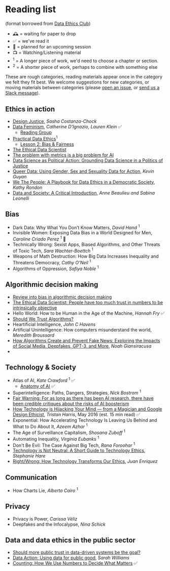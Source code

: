 # Reading list

(format borrowed from [Data Ethics Club](https://github.com/very-good-science/data-ethics-club))

- 🕰️ = waiting for paper to drop
- ✅ = we've read it
- 📅 = planned for an upcoming session
- 📺 = Watching/Listening material
- <sup>1</sup> = A longer piece of work, we'd need to choose a chapter or section.
- <sup>2</sup> = A shorter piece of work, perhaps to combine with something else

These are rough categories, reading materials appear once in the category we felt they fit best. 
We welcome suggestions for new categories, or moving materials between categories (please [open an issue](https://github.com/ukgovdatascience/data-ethics-and-society-reading-group/issues/new/choose), or [send us a Slack message](https://govdatascience.slack.com/team/UE7T99KTR)).

## Ethics in action

- [Design Justice](https://design-justice.pubpub.org/), *Sasha Costanza-Chock*
- [Data Feminism](https://data-feminism.mitpress.mit.edu/), *Catherine D'Ignazio, Lauren Klein* ✅
  - [Reading Group](https://datafeminism.io/blog/book/data-feminism-reading-group/)
- [Practical Data Ethics](https://ethics.fast.ai/)<sup>1</sup>
  - [Lesson 2: Bias & Fairness](https://ethics.fast.ai/videos/?lesson=2)
- [The Ethical Data Scientist](https://slate.com/technology/2016/02/how-to-bring-better-ethics-to-data-science.html)
- [The problem with metrics is a big problem for AI](https://www.fast.ai/2019/09/24/metrics/)
- [Data Science as Political Action: Grounding Data Science in a Politics of Justice](https://arxiv.org/abs/1811.03435)
- [Queer Data: Using Gender, Sex and Sexuality Data for Action](https://www.bloomsbury.com/uk/queer-data-9781350230729/), *Kevin Guyan*
- [We The People: A Playbook for Data Ethics in a Democratic Society](https://blackwells.co.uk/bookshop/product/We-The-People-by-Kathy-Rondon/9781634627528), *Kathy Rondon*
- [Data and Society: A Critical Introduction](https://uk.sagepub.com/en-gb/eur/data-and-society/book269709), *Anne Beaulieu and Sabina Leonelli*

## Bias
- Dark Data: Why What You Don’t Know Matters, *David Hand* <sup>1</sup>
- Invisible Women: Exposing Data Bias in a World Designed for Men, *Caroline Criado Perez* <sup>1</sup>  📅
- Technically Wrong: Sexist Apps, Biased Algorithms, and Other Threats of Toxic Tech, *Sara Wachter-Boettch* <sup>1</sup>
- Weapons of Math Destruction: How Big Data Increases Inequality and Threatens Democracy, *Cathy O'Neil* <sup>1</sup>
- Algorithms of Oppression, *Safiya Noble* <sup>1</sup>

## Algorithmic decision making

- [Review into bias in algorithmic decision making](https://assets.publishing.service.gov.uk/government/uploads/system/uploads/attachment_data/file/939109/CDEI_review_into_bias_in_algorithmic_decision-making.pdf)
- [The Ethical Data Scientist: People have too much trust in numbers to be intrinsically objective](https://slate.com/technology/2016/02/how-to-bring-better-ethics-to-data-science.html)
- Hello World: How to be Human in the Age of the Machine, *Hannah Fry* ✅
- [Should We Trust Algorithms?](https://hdsr.mitpress.mit.edu/pub/56lnenzj/release/1)
- Heartificial Intelligence, *John C Havens*
- Artificial Unintelligence: How computers misunderstand the world, *Meredith Broussard*
- [How Algorithms Create and Prevent Fake News: Exploring the Impacts of Social Media, Deepfakes, GPT-3, and More](https://link.springer.com/book/10.1007/978-1-4842-7155-1), *Noah Giansiracusa*
- 
## Technology & Society

- Atlas of AI, *Kate Crawford* <sup>1</sup> ✅
  - [Anatomy of AI](https://anatomyof.ai/) ✅
- Superintelligence: Paths, Dangers, Strategies, *Nick Bostrom* <sup>1</sup>
- [Fair Warning: For as long as there has been AI research, there have been credible critiques about the risks of AI boosterism](https://reallifemag.com/fair-warning/)
- [How Technology is Hijacking Your Mind — from a Magician and Google Design Ethicist](https://medium.com/thrive-global/how-technology-hijacks-peoples-minds-from-a-magician-and-google-s-design-ethicist-56d62ef5edf3), *Tristan Harris*, May 2016 (est. 15 min read) ✅
- Exponential: How Accelerating Technology Is Leaving Us Behind and What to Do About It, *Azeem Azhar* <sup>1</sup>
- The Age of Surveillance Capitalism, *Shosana Zuboff* <sup>1</sup> 
- Automating Inequaltiy, *Virginia Eubanks* <sup>1</sup> 
- Don't Be Evil: The Case Against Big Tech, *Rana Foroohar* <sup>1</sup> 
- [Technology is Not Neutral: A Short Guide to Technology Ethics](https://londonpublishingpartnership.co.uk/technology-is-not-neutral/), *Stephanie Hare*
- [Right/Wrong: How Technology Transforms Our Ethics](https://mitpress.mit.edu/9780262542814/rightwrong/), *Juan Enriquez*

## Communication
- How Charts Lie, *Alberto Cairo* <sup>1</sup>

## Privacy
- Privacy is Power, *Carissa Véliz*
- Deepfakes and the Infocalypse, *Nina Schick*

## Data and data ethics in the public sector
- [Should more public trust in data-driven systems be the goal?](https://www.adalovelaceinstitute.org/blog/should-more-public-trust-in-data-driven-systems-be-the-goal/)
- [Data Action: Using data for public good](https://mitpress.mit.edu/books/data-action), *Sarah Williams*
- [Counting: How We Use Numbers to Decide What Matters](https://www.goodreads.com/book/show/50489326-counting) ✅
